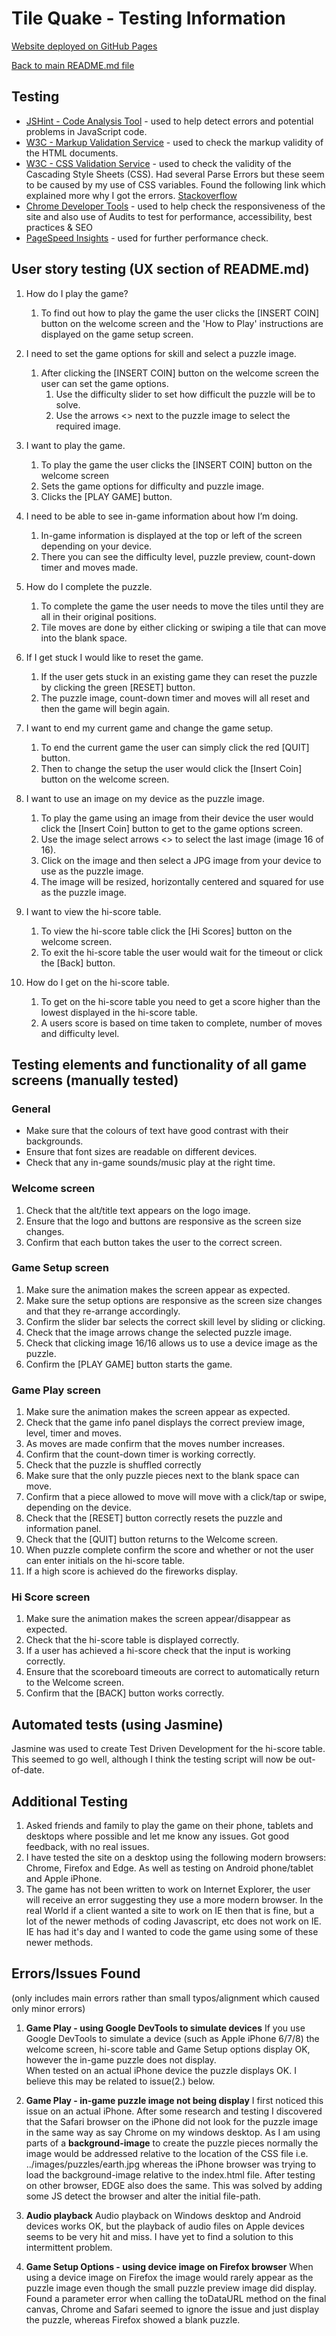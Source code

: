 # Tile Quake - Testing Information

[Website deployed on GitHub Pages](https://devtoguk.github.io/milestone-2-TILE-QUAKE/)

[Back to main README.md file](/README.md)

## Testing
- [JSHint - Code Analysis Tool](https://jshint.com/) - used to help detect errors and potential problems in JavaScript code.
- [W3C - Markup Validation Service](https://validator.w3.org/) - used to check the markup validity of the HTML documents.
- [W3C - CSS Validation Service](https://jigsaw.w3.org/css-validator/) - used to check the validity of the Cascading Style Sheets (CSS). 
  Had several Parse Errors but these seem to be caused by my use of CSS variables. Found the following link which explained more why I
  got the errors. [Stackoverflow](https://stackoverflow.com/questions/57661659/w3c-css-validation-parse-error-on-variables)
- [Chrome Developer Tools](https://developers.google.com/web/tools/chrome-devtools) - used to help check the responsiveness of the site and also use of Audits to test for performance, accessibility, best practices & SEO
- [PageSpeed Insights](https://developers.google.com/speed/pagespeed/insights/) - used for further performance check.


## User story testing (UX section of README.md)
1. How do I play the game?

    1. To find out how to play the game the user clicks the [INSERT COIN] button on the welcome screen and the
    'How to Play' instructions are displayed on the game setup screen.

2. I need to set the game options for skill and select a puzzle image.

    1. After clicking the [INSERT COIN] button on the welcome screen the user can set the game options.
        1. Use the difficulty slider to set how difficult the puzzle will be to solve.
        2. Use the arrows <> next to the puzzle image to select the required image.

3. I want to play the game.

    1. To play the game the user clicks the [INSERT COIN] button on the welcome screen
    2. Sets the game options for difficulty and puzzle image.
    3. Clicks the [PLAY GAME] button.

4. I need to be able to see in-game information about how I’m doing.

    1. In-game information is displayed at the top or left of the screen depending on your device.
    2. There you can see the difficulty level, puzzle preview, count-down timer and moves made.

5. How do I complete the puzzle.

    1. To complete the game the user needs to move the tiles until they are all in their original positions.
    2. Tile moves are done by either clicking or swiping a tile that can move into the blank space. 

6. If I get stuck I would like to reset the game.

    1. If the user gets stuck in an existing game they can reset the puzzle by clicking the green [RESET] button.
    2. The puzzle image, count-down timer and moves will all reset and then the game will begin again.

7. I want to end my current game and change the game setup.

    1. To end the current game the user can simply click the red [QUIT] button.
    2. Then to change the setup the user would click the [Insert Coin] button on the welcome screen.

8. I want to use an image on my device as the puzzle image.

    1. To play the game using an image from their device the user would click the [Insert Coin] button to get to the
    game options screen.
    2. Use the image select arrows <> to select the last image (image 16 of 16).
    3. Click on the image and then select a JPG image from your device to use as the puzzle image.
    4. The image will be resized, horizontally centered and squared for use as the puzzle image.

9. I want to view the hi-score table.

    1. To view the hi-score table click the [Hi Scores] button on the welcome screen.
    2. To exit the hi-score table the user would wait for the timeout or click the [Back] button.

10. How do I get on the hi-score table.

    1. To get on the hi-score table you need to get a score higher than the lowest displayed in the hi-score table.
    2. A users score is based on time taken to complete, number of moves and difficulty level.

## Testing elements and functionality of all game screens (manually tested)

### General
- Make sure that the colours of text have good contrast with their backgrounds.
- Ensure that font sizes are readable on different devices.
- Check that any in-game sounds/music play at the right time.

### Welcome screen
1. Check that the alt/title text appears on the logo image.
2. Ensure that the logo and buttons are responsive as the screen size changes.
3. Confirm that each button takes the user to the correct screen.

### Game Setup screen
1. Make sure the animation makes the screen appear as expected.
2. Make sure the setup options are responsive as the screen size changes and that they re-arrange accordingly.
3. Confirm the slider bar selects the correct skill level by sliding or clicking.
4. Check that the image arrows change the selected puzzle image.
5. Check that clicking image 16/16 allows us to use a device image as the puzzle.
6. Confirm the [PLAY GAME] button starts the game.

### Game Play screen
1. Make sure the animation makes the screen appear as expected.
2. Check that the game info panel displays the correct preview image, level, timer and moves.
3. As moves are made confirm that the moves number increases.
4. Confirm that the count-down timer is working correctly.
5. Check that the puzzle is shuffled correctly
6. Make sure that the only puzzle pieces next to the blank space can move.
7. Confirm that a piece allowed to move will move with a click/tap or swipe, depending on the device.
8. Check that the [RESET] button correctly resets the puzzle and information panel.
9. Check that the [QUIT] button returns to the Welcome screen.
10. When puzzle complete confirm the score and whether or not the user can enter initials on the hi-score table.
11. If a high score is achieved do the fireworks display.

### Hi Score screen
1. Make sure the animation makes the screen appear/disappear as expected.
2. Check that the hi-score table is displayed correctly.
3. If a user has achieved a hi-score check that the input is working correctly.
4. Ensure that the scoreboard timeouts are correct to automatically return to the Welcome screen.
5. Confirm that the [BACK] button works correctly.

## Automated tests (using Jasmine)
Jasmine was used to create Test Driven Development for the hi-score table.
This seemed to go well, although I think the testing script will now be out-of-date.

## Additional Testing
1. Asked friends and family to play the game on their phone, tablets and desktops where possible and let me know
any issues. Got good feedback, with no real issues.
2. I have tested the site on a desktop using the following modern browsers: Chrome, Firefox and Edge. As well as 
testing on Android phone/tablet and Apple iPhone.
3. The game has not been written to work on Internet Explorer, the user will receive an error suggesting they use a
more modern browser. In the real World if a client wanted a site to work on IE then that is fine, but a lot of
the newer methods of coding Javascript, etc does not work on IE. IE has had it's day and I wanted to code the game
using some of these newer methods.

## Errors/Issues Found
(only includes main errors rather than small typos/alignment which caused only minor errors)

1. **Game Play - using Google DevTools to simulate devices**
If you use Google DevTools to simulate a device (such as Apple iPhone 6/7/8) the welcome screen, hi-score table
and Game Setup options display OK, however the in-game puzzle does not display.  
When tested on an actual iPhone device the puzzle displays OK. I believe this may be related to issue(2.) below.

2. **Game Play - in-game puzzle image not being display**
I first noticed this issue on an actual iPhone.  After some research and testing I discovered that the Safari
browser on the iPhone did not look for the puzzle image in the same way as say Chrome on my windows desktop.
As I am using parts of a **background-image** to create the puzzle pieces normally the image would be addressed
relative to the location of the CSS file i.e.  ../images/puzzles/earth.jpg whereas the iPhone browser was trying
to load the background-image relative to the index.html file.  After testing on other browser, EDGE also does the same.
This was solved by adding some JS detect the browser and alter the initial file-path.

3. **Audio playback**
Audio playback on Windows desktop and Android devices works OK, but the playback of audio files on Apple devices seems
to be very hit and miss. I have yet to find a solution to this intermittent problem.

4. **Game Setup Options - using device image on Firefox browser**
When using a device image on Firefox the image would rarely appear as the puzzle image even though the small puzzle 
preview image did display. Found a parameter error when calling the toDataURL method on the final canvas, Chrome and Safari seemed to ignore the
issue and just display the puzzle, whereas Firefox showed a blank puzzle.

